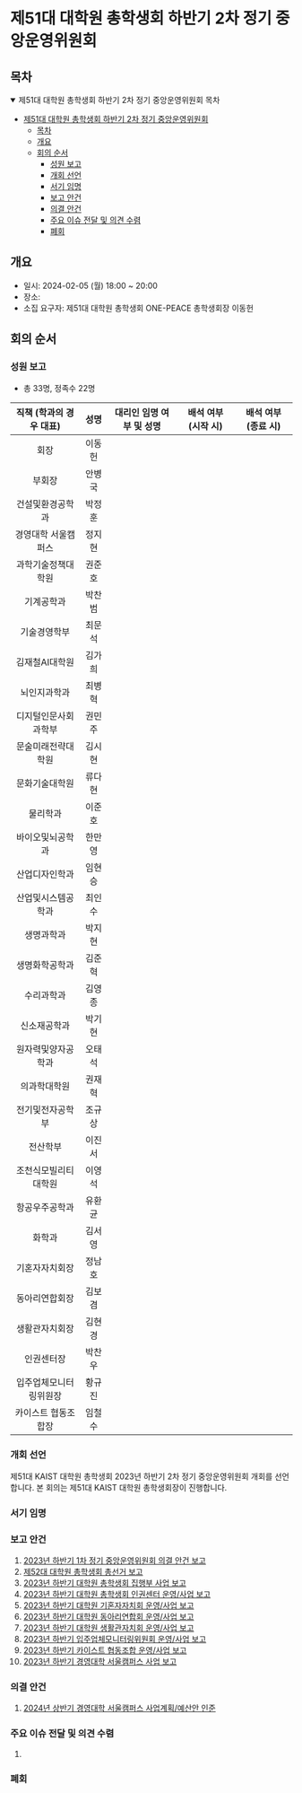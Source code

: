 제51대 대학원 총학생회 하반기 2차 정기 중앙운영위원회 
===

## 목차

<details open>
<summary>제51대 대학원 총학생회 하반기 2차 정기 중앙운영위원회 목차</summary>
  
- [제51대 대학원 총학생회 하반기 2차 정기 중앙운영위원회](#제51대-대학원-총학생회-하반기-2차-정기-중앙운영위원회)
	- [목차](#목차)
	- [개요](#개요)
	- [회의 순서](#회의-순서)
		- [성원 보고](#성원-보고)
		- [개회 선언](#개회-선언)
		- [서기 임명](#서기-임명)
		- [보고 안건](#보고-안건)
		- [의결 안건](#의결-안건)
		- [주요 이슈 전달 및 의견 수렴](#주요-이슈-전달-및-의견-수렴)
		- [폐회](#폐회)
</details>

## 개요 

- 일시: 2024-02-05 (월) 18:00 ~ 20:00
- 장소: 
- 소집 요구자: 제51대 대학원 총학생회 ONE-PEACE 총학생회장 이동헌

## 회의 순서
### 성원 보고
- 총 33명, 정족수 22명

| 직책 (학과의 경우 대표) | 성명 | 대리인 임명 여부 및 성명 | 배석 여부 (시작 시) | 배석 여부 (종료 시) |
|:---:|:---:|:---:|:---:|:---:|
| 회장 | 이동헌 | | | |
| 부회장 | 안병국 | | | |
| 건설및환경공학과 | 박정훈 | | | |
| 경영대학 서울캠퍼스 | 정지현 | | | |
| 과학기술정책대학원 | 권준호 | | | |
| 기계공학과 | 박찬범 | | | |
| 기술경영학부 | 최문석 | | | |
| 김재철AI대학원 | 김가희 | | | |
| 뇌인지과학과 | 최병혁 | | | |
| 디지털인문사회과학부 | 권민주 | | |
| 문술미래전략대학원 | 김시현 | | |
| 문화기술대학원 | 류다현 | | |
| 물리학과 | 이준호 | | | |
| 바이오및뇌공학과 | 한만영 | | | |
| 산업디자인학과 | 임현승 | | | |
| 산업및시스템공학과 | 최인수 | | | |
| 생명과학과 | 박지현 | | | |
| 생명화학공학과 | 김준혁 | | | |
| 수리과학과 | 김영종 | | | |
| 신소재공학과 | 박기현 | | | |
| 원자력및양자공학과 | 오태석 | | | |
| 의과학대학원 | 권재혁 | | | |
| 전기및전자공학부 | 조규상 | | | |
| 전산학부 | 이진서 | | | |
| 조천식모빌리티대학원 | 이영석 | | | |
| 항공우주공학과 | 유환균 | | | |
| 화학과 | 김서영 | | | |
| 기혼자자치회장 | 정남호 | | | |
| 동아리연합회장 | 김보겸 | | | |
| 생활관자치회장 | 김현경 | | | |
| 인권센터장 | 박찬우 | | | |
| 입주업체모니터링위원장 | 황규진 | | | |
| 카이스트 협동조합장 | 임철수 | | | |

### 개회 선언
제51대 KAIST 대학원 총학생회 2023년 하반기 2차 정기 중앙운영위원회 개회를 선언합니다. 본 회의는 제51대 KAIST 대학원 총학생회장이 진행합니다.

### 서기 임명


### 보고 안건
1. [2023년 하반기 1차 정기 중앙운영위원회 의결 안건 보고](보고안건/의결안건보고.md)
2. [제52대 대학원 총학생회 총선거 보고](보고안건/52대_총선거보고.md)
3. [2023년 하반기 대학원 총학생회 집행부 사업 보고](보고안건/집행부사업보고.md)
4. [2023년 하반기 대학원 총학생회 인권센터 운영/사업 보고](보고안건/인권센터_사업보고.md)
5. [2023년 하반기 대학원 기혼자자치회 운영/사업 보고](보고안건/기자회_사업보고.md)
6. [2023년 하반기 대학원 동아리연합회 운영/사업 보고](보고안건/동연_사업보고.md)
7. [2023년 하반기 대학원 생활관자치회 운영/사업 보고](보고안건/생자회_사업보고.md)
8. [2023년 하반기 입주업체모니터링위원회 운영/사업 보고](보고안건/입모위_사업보고.md)
9. [2023년 하반기 카이스트 협동조합 운영/사업 보고](보고안건/협동조합_사업보고.md)
10. [2023년 하반기 경영대학 서울캠퍼스 사업 보고](보고안건/경영대학_사업보고.md)

### 의결 안건
1. [2024년 상반기 경영대학 서울캠퍼스 사업계획/예산안 인준](의결안건/경영대학_사업계획.md) 

### 주요 이슈 전달 및 의견 수렴
1. 

### 폐회

